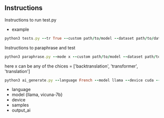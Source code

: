 ## Instructions 
Instructions to run test.py
- example

```rb
python3 tests.py --tr True --custom path/to/model --dataset path/to/dataset --output path/to/output_file
```
Instructions to paraphrase and test 

```rb
python3 paraphrase.py --mode x --custom path/to/model --dataset path/to/dataset --output path/to/output_file
```
here x can be any of the chices = ['backtranslation', 'transformer', 'translation']

```rb
python3 ai_generate.py --language French --model llama --device cuda --samples 10 --output_ai ai_test.txt
```
- language
- model {llama, vicuna-7b}
- device
- samples
- output_ai
  
